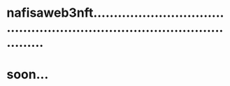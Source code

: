 # nafisaweb3nft..............................................................................................
# soon...

